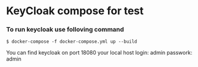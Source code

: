 # KeyCloak compose for test

### To run keycloak use folloving command

```
$ docker-compose -f docker-compose.yml up --build
```

You can find keycloak on port 18080 your local host
login: admin
passwork: admin

